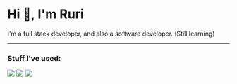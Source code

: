 <h1 align="left">Hi 👋, I'm Ruri</h1>
<p align="left">I'm a full stack developer, and also a software developer. (Still learning)</p>

<hr>

### Stuff I've used:

![](https://skillicons.dev/icons?i=js,ts,html,css,laravel,nginx,react,php,py,bash,c,cpp,cs,java,kotlin)
![](https://skillicons.dev/icons?i=mongodb,mysql,sqlite,redis,cloudflare,docker,gcp,anaconda,gradle,maven,npm,yarn)
![](https://skillicons.dev/icons?i=arch,debian,ubuntu,windows,vim,vscode,git,github)

